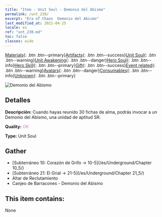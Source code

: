 ```yaml
---
title: "Item - Unit Soul - Demonio del Abismo"
permalink: /unt_230/
excerpt: "Era of Chaos  Demonio del Abismo"
last_modified_at: 2021-04-25
locale: es
ref: "unt_230.md"
toc: false
classes: wide
---
```

 [Materials](/ItemsES/){: .btn .btn--primary}[Artifacts](/ItemsES/Artifacts/){: .btn .btn--success}[Unit Soul](/ItemsES/UnitSoul/){: .btn .btn--warning}[Unit Awakening](/ItemsES/UnitAwakening/){: .btn .btn--danger}[Hero Soul](/ItemsES/HeroSoul/){: .btn .btn--info}[Hero Skill](/ItemsES/HeroSkill/){: .btn .btn--primary}[Gift](/ItemsES/Gift/){: .btn .btn--success}[Event related](/ItemsES/Events/){: .btn .btn--warning}[Avatars](/ItemsES/Avatars/){: .btn .btn--danger}[Consumables](/ItemsES/Consumables/){: .btn .btn--info}[Unknown](/ItemsES/Unknown/){: .btn .btn--primary}

 ![Demonio del Abismo](/images/u/ti_diyulingzhu.jpg)

## Detalles
 **Descripción:** Cuando hayas reunido 30 fichas de alma, podrás invocar a un Demonio del Abismo, una unidad de aptitud SR.

 **Quality:** <span style="color: #DA70D6">OK</span>

 **Type:** Unit Soul

## Gather

*    [Subterráneo 10: Corazón de Grifo -> 10-5](/es/Underground/Chapter 10_5/) 
*    [Subterráneo 21: El Grial -> 21-5](/es/Underground/Chapter 21_5/) 
*    Altar de Reclutamiento 
*    Canjeo de Barracones - Demonio del Abismo 

## This item contains:

  None

